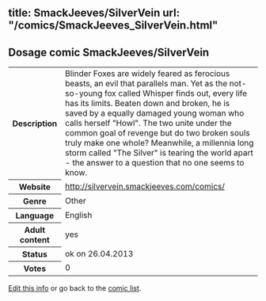 title: SmackJeeves/SilverVein
url: "/comics/SmackJeeves_SilverVein.html"
---
Dosage comic SmackJeeves/SilverVein
-----------------------------------------

<p id="msg"></p>
<script type="text/javascript">
if (window.location.search === '?edit_info_mail=sent_ok') {
  var elem = document.getElementById("msg");
  elem.innerHTML = 'Edited information sucessfully sent.';
  elem.className = 'ok';
}
</script>
<table class="comicinfo">
<tr>
<th>Description</th><td>Blinder Foxes are widely feared as ferocious beasts, an evil that parallels man. Yet as the not-so-young fox called Whisper finds out, every life has its limits. Beaten down and broken, he is saved by a equally damaged young woman who calls herself &quot;Howl&quot;. The two unite under the common goal of revenge but do two broken souls truly make one whole? Meanwhile, a millennia long storm called &quot;The Silver&quot; is tearing the world apart - the answer to a question that no one seems to know.</td>
</tr>
<tr>
<th>Website</th><td><a href="http://silvervein.smackjeeves.com/comics/">http://silvervein.smackjeeves.com/comics/</a></td>
</tr>
<tr>
<th>Genre</th><td>Other</td>
</tr>
<tr>
<th>Language</th><td>English</td>
</tr>
<tr>
<th>Adult content</th><td>yes</td>
</tr>
<tr>
<th>Status</th><td>ok on 26.04.2013</td>
</tr>
<tr>
<th>Votes</th><td>0</td>
</tr>
</table>

[Edit this info](SmackJeeves_SilverVein_edit.html) or go back to the [comic list](../comic-index.html).
